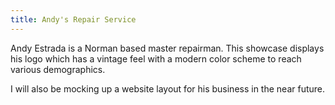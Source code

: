 ```yaml
---
title: Andy's Repair Service
---
```


Andy Estrada is a Norman based master repairman. This showcase displays his logo which has a vintage feel with a modern color scheme to reach various demographics.

I will also be mocking up a website layout for his business in the near future.